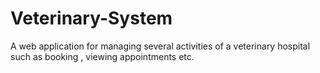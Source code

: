 # Veterinary-System
A web application for managing several activities of a veterinary hospital such as booking , viewing appointments etc.
